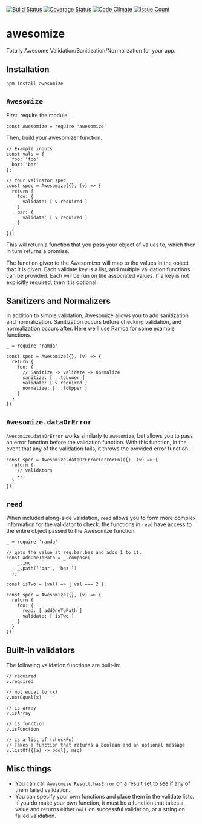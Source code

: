 [![Build Status](https://travis-ci.org/influentialpublishers/awesomize.svg?branch=master)](https://travis-ci.org/influentialpublishers/awesomize)
[![Coverage Status](https://coveralls.io/repos/github/influentialpublishers/awesomize/badge.svg?branch=master)](https://coveralls.io/github/influentialpublishers/awesomize?branch=master)
[![Code Climate](https://codeclimate.com/github/influentialpublishers/awesomize/badges/gpa.svg)](https://codeclimate.com/github/influentialpublishers/awesomize)
[![Issue Count](https://codeclimate.com/github/influentialpublishers/awesomize/badges/issue_count.svg)](https://codeclimate.com/github/influentialpublishers/awesomize)

# awesomize
Totally Awesome Validation/Sanitization/Normalization for your app.

## Installation

`npm install awesomize`

## `Awesomize`

First, require the module.

`const Awesomize = require 'awesomize'`

Then, build your awesomizer function.

```
// Example inputs
const vals = {
  foo: 'foo'
  bar: 'bar'
};

// Your validator spec
const spec = Awesomize({}, (v) => {
  return {
    foo: {
      validate: [ v.required ]
    }
  , bar: {
      validate: [ v.required ]
    }
  }
});
```

This will return a function that you pass your object of values to, which then in turn returns a promise.

The function given to the Awesomizer will map to the values in the object that it is given. Each validate key is a list, and multiple validation functions can be provided. Each will be run on the associated values. If a key is not explicitly required, then it is optional.

## Sanitizers and Normalizers

In addition to simple validation, Awesomize allows you to add sanitization and normalization. Sanitization occurs before checking validation, and normalization occurs after.  Here we'll use Ramda for some example functions.

```
_ = require 'ramda'

const spec = Awesomize({}, (v) => {
  return {
    foo: {
      // Sanitize -> validate -> normalize
      sanitize: [ _.toLower ]
      validate: [ v.required ]
      normalize: [ _.toUpper ]
    }
  }  
})
```

## `Awesomize.dataOrError`

`Awesomize.dataOrError` works similarly to `Awesomize`, but allows you to pass an error function before the validation function. With this function, in the event that any of the validation fails, it throws the provided error function.

```
const spec = Awesomize.dataOrError(errorFn)({}, (v) => {
  return {
    // validators
    ...
  }
});
```

## `read`

When included along-side validation, `read` allows you to form more complex information for the validator to check. the functions in `read` have access to the entire object passed to the Awesomize function.

```
_ = require 'ramda'

// gets the value at req.bar.baz and adds 1 to it.
const addOneToPath = _.compose(
    _.inc
  , _.path(['bar', 'baz'])
  );

const isTwo = (val) => { val === 2 };

const spec = Awesomize({}, (v) => {
  return {
    foo: {
      read: [ addOneToPath ]
      validate: [ isTwo ]
    }
  }  
});
```

## Built-in validators

The following validation functions are built-in:

```
// required
v.required

// not equal to (x)
v.notEqual(x)

// is array
v.isArray

// is function
v.isFunction

// is a list of (checkFn)
// Takes a function that returns a boolean and an optional message
v.listOf({(a) -> bool}, msg)
```

## Misc things

- You can call `Awesomize.Result.hasError` on a result set to see if any of them failed validation.
- You can specify your own functions and place them in the validate lists. If you do make your own function, it must be a function that takes a value and returns either `null` on successful validation, or a string on failed validation.
